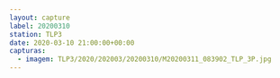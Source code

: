```yaml
---
layout: capture
label: 20200310
station: TLP3
date: 2020-03-10 21:00:00+00:00
capturas:
  - imagem: TLP3/2020/202003/20200310/M20200311_083902_TLP_3P.jpg
---
```

